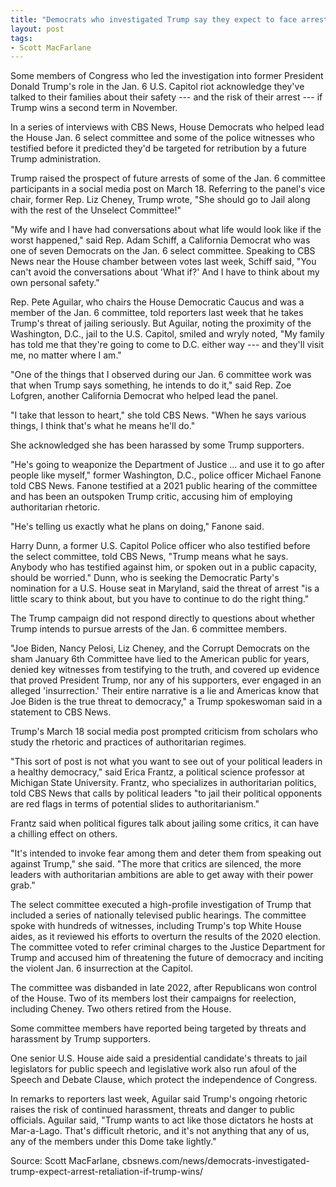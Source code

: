 ```yaml
---
title: "Democrats who investigated Trump say they expect to face arrest, retaliation if he wins presidency"
layout: post
tags:
- Scott MacFarlane
---
```


Some members of Congress who led the investigation into former President Donald Trump's role in the Jan. 6 U.S. Capitol riot acknowledge they've talked to their families about their safety --- and the risk of their arrest --- if Trump wins a second term in November.

In a series of interviews with CBS News, House Democrats who helped lead the House Jan. 6 select committee and some of the police witnesses who testified before it predicted they'd be targeted for retribution by a future Trump administration.

Trump raised the prospect of future arrests of some of the Jan. 6 committee participants in a social media post on March 18. Referring to the panel's vice chair, former Rep. Liz Cheney, Trump wrote, "She should go to Jail along with the rest of the Unselect Committee!"

"My wife and I have had conversations about what life would look like if the worst happened," said Rep. Adam Schiff, a California Democrat who was one of seven Democrats on the Jan. 6 select committee. Speaking to CBS News near the House chamber between votes last week, Schiff said, "You can't avoid the conversations about 'What if?' And I have to think about my own personal safety."

Rep. Pete Aguilar, who chairs the House Democratic Caucus and was a member of the Jan. 6 committee, told reporters last week that he takes Trump's threat of jailing seriously. But Aguilar, noting the proximity of the Washington, D.C., jail to the U.S. Capitol, smiled and wryly noted, "My family has told me that they're going to come to D.C. either way --- and they'll visit me, no matter where I am."

"One of the things that I observed during our Jan. 6 committee work was that when Trump says something, he intends to do it," said Rep. Zoe Lofgren, another California Democrat who helped lead the panel.

"I take that lesson to heart," she told CBS News. "When he says various things, I think that's what he means he'll do."

She acknowledged she has been harassed by some Trump supporters.

"He's going to weaponize the Department of Justice ... and use it to go after people like myself," former Washington, D.C., police officer Michael Fanone told CBS News. Fanone testified at a 2021 public hearing of the committee and has been an outspoken Trump critic, accusing him of employing authoritarian rhetoric.

"He's telling us exactly what he plans on doing," Fanone said.

Harry Dunn, a former U.S. Capitol Police officer who also testified before the select committee, told CBS News, "Trump means what he says. Anybody who has testified against him, or spoken out in a public capacity, should be worried." Dunn, who is seeking the Democratic Party's nomination for a U.S. House seat in Maryland, said the threat of arrest "is a little scary to think about, but you have to continue to do the right thing."

The Trump campaign did not respond directly to questions about whether Trump intends to pursue arrests of the Jan. 6 committee members.

"Joe Biden, Nancy Pelosi, Liz Cheney, and the Corrupt Democrats on the sham January 6th Committee have lied to the American public for years, denied key witnesses from testifying to the truth, and covered up evidence that proved President Trump, nor any of his supporters, ever engaged in an alleged 'insurrection.' Their entire narrative is a lie and Americas know that Joe Biden is the true threat to democracy," a Trump spokeswoman said in a statement to CBS News.

Trump's March 18 social media post prompted criticism from scholars who study the rhetoric and practices of authoritarian regimes.

"This sort of post is not what you want to see out of your political leaders in a healthy democracy," said Erica Frantz, a political science professor at Michigan State University. Frantz, who specializes in authoritarian politics, told CBS News that calls by political leaders "to jail their political opponents are red flags in terms of potential slides to authoritarianism."

Frantz said when political figures talk about jailing some critics, it can have a chilling effect on others.

"It's intended to invoke fear among them and deter them from speaking out against Trump," she said. "The more that critics are silenced, the more leaders with authoritarian ambitions are able to get away with their power grab."

The select committee executed a high-profile investigation of Trump that included a series of nationally televised public hearings. The committee spoke with hundreds of witnesses, including Trump's top White House aides, as it reviewed his efforts to overturn the results of the 2020 election. The committee voted to refer criminal charges to the Justice Department for Trump and accused him of threatening the future of democracy and inciting the violent Jan. 6 insurrection at the Capitol.

The committee was disbanded in late 2022, after Republicans won control of the House. Two of its members lost their campaigns for reelection, including Cheney. Two others retired from the House.

Some committee members have reported being targeted by threats and harassment by Trump supporters.

One senior U.S. House aide said a presidential candidate's threats to jail legislators for public speech and legislative work also run afoul of the Speech and Debate Clause, which protect the independence of Congress.

In remarks to reporters last week, Aguilar said Trump's ongoing rhetoric raises the risk of continued harassment, threats and danger to public officials. Aguilar said, "Trump wants to act like those dictators he hosts at Mar-a-Lago. That's difficult rhetoric, and it's not anything that any of us, any of the members under this Dome take lightly."

Source: Scott MacFarlane, cbsnews.com/news/democrats-investigated-trump-expect-arrest-retaliation-if-trump-wins/
